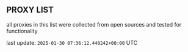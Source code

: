 ## PROXY LIST

all proxies in this list were collected from open sources and tested for functionality

last update: `2025-01-30 07:36:12.440242+00:00` UTC